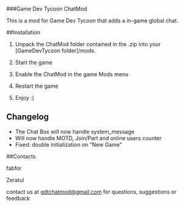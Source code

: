 ###Game Dev Tycoon ChatMod

This is a mod for Game Dev Tycoon that adds a in-game global chat.

##Installation

1) Unpack the ChatMod folder contained in the .zip into your [GameDevTycoon folder]/mods.

2) Start the game

3) Enable the ChatMod in the game Mods menu

4) Restart the game

5) Enjoy :)

## Changelog

- The Chat Box will now handle system_message
- Will now handle MOTD, Join/Part and online users counter
- Fixed: double initialization on "New Game"

##Contacts

fabfor

Zeratul

contact us at gdtchatmod@gmail.com for questions, suggestions or feedback
